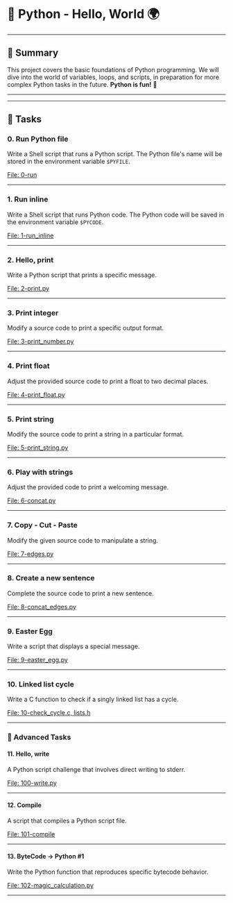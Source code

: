 # 🐍 Python - Hello, World 🌍

---

## 📌 Summary

This project covers the basic foundations of Python programming. We will dive into the world of variables, loops, and scripts, in preparation for more complex Python tasks in the future.  **Python is fun!** 🚀

---

---

## 📜 Tasks

### 0. Run Python file

Write a Shell script that runs a Python script. The Python file's name will be stored in the environment variable `$PYFILE`.

[File: 0-run](0-run)

---

### 1. Run inline

Write a Shell script that runs Python code. The Python code will be saved in the environment variable `$PYCODE`.

[File: 1-run_inline](1-run_inline)

---

### 2. Hello, print

Write a Python script that prints a specific message.

[File: 2-print.py](2-print.py)

---

### 3. Print integer

Modify a source code to print a specific output format.

[File: 3-print_number.py](3-print_number.py)

---

### 4. Print float

Adjust the provided source code to print a float to two decimal places.

[File: 4-print_float.py](4-print_float.py)

---

### 5. Print string

Modify the source code to print a string in a particular format.

[File: 5-print_string.py](5-print_string.py)

---

### 6. Play with strings

Adjust the provided code to print a welcoming message.

[File: 6-concat.py](6-concat.py)

---

### 7. Copy - Cut - Paste

Modify the given source code to manipulate a string.

[File: 7-edges.py](7-edges.py)

---

### 8. Create a new sentence

Complete the source code to print a new sentence.

[File: 8-concat_edges.py](8-concat_edges.py)

---

### 9. Easter Egg

Write a script that displays a special message.

[File: 9-easter_egg.py](9-easter_egg.py)

---

### 10. Linked list cycle

Write a C function to check if a singly linked list has a cycle.

[File: 10-check_cycle.c, lists.h](10-check_cycle.c)

---

### 🍳 Advanced Tasks

#### 11. Hello, write

A Python script challenge that involves direct writing to stderr.

[File: 100-write.py](100-write.py)

---

#### 12. Compile

A script that compiles a Python script file.

[File: 101-compile](101-compile)

---

#### 13. ByteCode -> Python #1

Write the Python function that reproduces specific bytecode behavior.

[File: 102-magic_calculation.py](102-magic_calculation.py)

---

